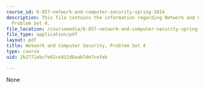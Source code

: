 ```yaml
---
course_id: 6-857-network-and-computer-security-spring-2014
description: This file contains the information regarding Network and Computer Security,
  Problem Set 4.
file_location: /coursemedia/6-857-network-and-computer-security-spring-2014/2b2771ebcfe02ce832d8aab7de7cefeb_MIT6_857S14_ps4.pdf
file_type: application/pdf
layout: pdf
title: Network and Computer Security, Problem Set 4
type: course
uid: 2b2771ebcfe02ce832d8aab7de7cefeb

---
```

None
